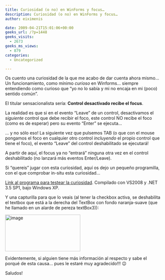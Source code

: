 ```yaml
---
title: Curiosidad (o no) en WinForms y focus…
description: Curiosidad (o no) en WinForms y focus…
author: eiximenis

date: 2009-04-21T15:01:06+00:00
geeks_url: /?p=1448
geeks_visits:
  - 2673
geeks_ms_views:
  - 879
categories:
  - Uncategorized

---
```

Os cuento una curiosidad de la que me acabo de dar cuenta ahora mismo… Un funcionamiento, como mínimo _curioso_ en Winforms… siempre entendiendo como curioso que “yo no lo sabía y mi no encaja en mi (poco) sentido común”.

El titular sensacionalista sería: **Control desactivado recibe el focus**.

La realidad es que si en el evento “Leave” de un control, desactivamos el _siguiente_ control que debe recibir el foco, este control NO recibe el foco (como es de esperar) pero su evento “Enter” se ejecuta…

… y no sólo eso! La siguiente vez que pulsemos TAB (o que con el mouse pongamos el foco en cualquier otro control _incluyendo_ el propio control que tiene el foco), el evento “Leave” del control deshabilitado se ejecutará!

A partir de aquí, el focus ya no “entrará” ninguna otra vez en el control deshabilitado (no lanzará más eventos Enter/Leave).

Si “quereis” jugar con esta curiosidad, aquí os dejo un pequeño programilla, con el que comprobar in-situ esta curiosidad…

[Link al programa para testear la curiosidad][1]. Compilado con VS2008 y .NET 3.5 SP1, bajo Windows XP.

Y una capturilla para que lo veais (al tener la checkbox activa, se deshabilita el textbox que está a la derecha del TextBox con fondo naranja-suave (que he llamado en un alarde de pereza textBox3)):

[<img style="border-bottom: 0px; border-left: 0px; display: inline; border-top: 0px; border-right: 0px" title="image" border="0" alt="image" src="http://geeks.ms/cfs-file.ashx/__key/CommunityServer.Blogs.Components.WeblogFiles/etomas/image_5F00_thumb_5F00_24FF8D98.png" width="244" height="119" />][2] 

Evidentemente, si alguien tiene más información al respecto y sabe el porqué de esta causa… pues le estaré muy agradecido!!! 😉

Saludos!

 [1]: http://geeks.ms/cfs-file.ashx/__key/CommunityServer.Blogs.Components.WeblogFiles/etomas.21042009/Jopetas.zip
 [2]: http://geeks.ms/cfs-file.ashx/__key/CommunityServer.Blogs.Components.WeblogFiles/etomas/image_5F00_4EE001CD.png